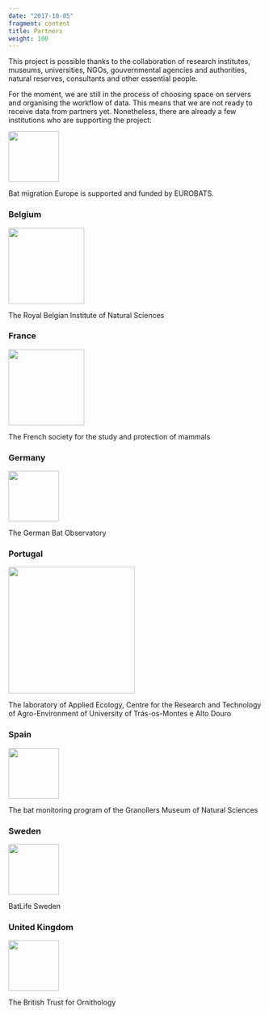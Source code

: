 ```yaml
---
date: "2017-10-05"
fragment: content
title: Partners
weight: 100
---
```




This project is possible thanks to the collaboration of research institutes, museums, universities, NGOs, gouvernmental agencies and authorities, natural reserves, consultants and other essential people.

For the moment, we are still in the process of choosing space on servers and organising the workflow of data. This means that we are not ready to receive data from partners yet. Nonetheless, there are already a few institutions who are supporting the project:

[<img src="/images/EUROBATS_logo.png" alt="" width="100px"/>](https://www.eurobats.org)

Bat migration Europe is supported and funded by EUROBATS.

### Belgium

[<img src="/images/logo_museum_BE.png" alt="" width="150px"/>](https://www.naturalsciences.be/en/museum/home)

The Royal Belgian Institute of Natural Sciences

### France

[<img src="/images/sfepm_couleur_vf.jpg" alt="" width="150px"/>](https://www.sfepm.org/)

The French society for the study and protection of mammals

### Germany

[<img src="/images/Fledermauswarte.png" alt="" width="100px"/>](https://www.deutsche-fledermauswarte.org/?lang=en)

The German Bat Observatory

### Portugal

[<img src="/images/LEA_CITAB_logo.jpg" alt="" width="250"/>](https://www.citab.utad.pt/)

The laboratory of Applied Ecology, Centre for the Research and Technology of Agro-Environment  of University of Trás-os-Montes e Alto Douro 

### Spain

[<img src="/images/Granollers_logo.jpg" alt="" width="100px"/>](http://www.museugranollersciencies.org/en/quiropters/)

The bat monitoring program of the Granollers Museum of Natural Sciences

### Sweden

[<img src="/images/BatLifeSweden_logo_rgb.png" alt="" width="100px"/>](https://batlife-sweden.se/)

BatLife Sweden

### United Kingdom

[<img src="/images/BTO_logo.gif" alt="" width="100px"/>](https://www.bto.org/)

The British Trust for Ornithology
